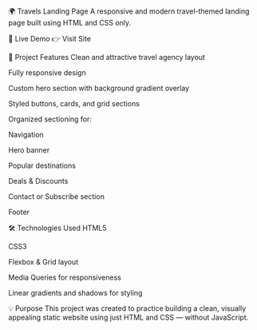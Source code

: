 🌍 Travels Landing Page
A responsive and modern travel-themed landing page built using HTML and CSS only.


🚀 Live Demo
👉 Visit Site

📁 Project Features
Clean and attractive travel agency layout

Fully responsive design

Custom hero section with background gradient overlay

Styled buttons, cards, and grid sections

Organized sectioning for:

Navigation

Hero banner

Popular destinations

Deals & Discounts

Contact or Subscribe section

Footer

🛠 Technologies Used
HTML5

CSS3

Flexbox & Grid layout

Media Queries for responsiveness

Linear gradients and shadows for styling

💡 Purpose
This project was created to practice building a clean, visually appealing static website using just HTML and CSS — without JavaScript.